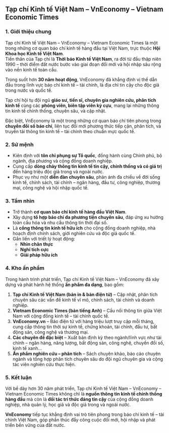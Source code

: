 ## Tạp chí Kinh tế Việt Nam – VnEconomy – Vietnam Economic Times  

### 1. Giới thiệu chung  
Tạp chí Kinh tế Việt Nam – VnEconomy – Vietnam Economic Times là một trong những cơ quan báo chí kinh tế hàng đầu tại Việt Nam, trực thuộc **Hội Khoa học Kinh tế Việt Nam**.  
Tiền thân của Tạp chí là **Thời báo Kinh tế Việt Nam**, ra đời từ đầu thập niên 1990 – thời điểm đất nước bước vào giai đoạn đổi mới và hội nhập sâu rộng vào nền kinh tế toàn cầu.  

Trong suốt hơn **30 năm hoạt động**, VnEconomy đã khẳng định vị thế dẫn đầu trong lĩnh vực báo chí kinh tế – tài chính, là địa chỉ tin cậy cho độc giả trong nước và quốc tế.  

Tạp chí hội tụ đội ngũ **giáo sư, tiến sĩ, chuyên gia nghiên cứu, phân tích kinh tế** cùng các **phóng viên, biên tập viên kỳ cựu**, mang lại những thông tin kinh tế chính thống, chuyên sâu, và cập nhật.  

Đặc biệt, VnEconomy là một trong những cơ quan báo chí tiên phong trong **chuyển đổi số báo chí**, liên tục đổi mới phương thức tiếp cận, phân tích, và truyền tải thông tin kinh tế – tài chính theo chuẩn mực quốc tế.  

### 2. Sứ mệnh  
- Kiên định với **tôn chỉ phụng sự Tổ quốc**, đồng hành cùng Chính phủ, bộ ngành, địa phương và cộng đồng doanh nghiệp.  
- Cung cấp **dòng chảy thông tin kinh tế tin cậy, chính thống và có giá trị** đến hàng triệu độc giả trong và ngoài nước.  
- Phục vụ như một **diễn đàn chuyên sâu**, phản ánh đa chiều về đời sống kinh tế, chính sách, tài chính – ngân hàng, đầu tư, công nghiệp, thương mại, công nghệ và hội nhập quốc tế.  

### 3. Tầm nhìn  
- Trở thành **cơ quan báo chí kinh tế hàng đầu Việt Nam**.  
- Xây dựng **tổ hợp báo chí đa phương tiện chuyên sâu**, đáp ứng xu hướng toàn cầu hóa và nhu cầu thông tin thời đại số.  
- Là **cổng thông tin kinh tế hữu ích** cho cộng đồng doanh nghiệp, nhà hoạch định chính sách, giới nghiên cứu và độc giả quốc tế.  
- Gắn liền với triết lý hoạt động:  
  - **Nhìn chân thực**  
  - **Nghĩ tích cực**  
  - **Giải pháp hữu ích**  

### 4. Kho ấn phẩm  
Trong hành trình phát triển, Tạp chí Kinh tế Việt Nam – VnEconomy đã xây dựng và phát hành hệ thống **ấn phẩm đa dạng**, bao gồm:  

1. **Tạp chí Kinh tế Việt Nam (bản in & bản điện tử)** – Cập nhật, phân tích chuyên sâu các vấn đề kinh tế vĩ mô, chính sách, tài chính và doanh nghiệp.  
2. **Vietnam Economic Times (bản tiếng Anh)** – Cầu nối thông tin giữa Việt Nam với cộng đồng kinh tế – tài chính quốc tế.  
3. **VnEconomy.vn** – Báo điện tử với hàng triệu lượt truy cập mỗi tháng, cung cấp thông tin thời sự kinh tế, chứng khoán, tài chính, đầu tư, bất động sản, công nghệ và thương mại.  
4. **Các chuyên đề đặc biệt** – Xuất bản định kỳ theo ngành/lĩnh vực như tài chính – ngân hàng, năng lượng, bất động sản, công nghệ, chuyển đổi số, kinh tế xanh…  
5. **Ấn phẩm nghiên cứu – phân tích** – Sách chuyên khảo, báo cáo chuyên ngành và tổng hợp phân tích chuyên sâu do đội ngũ chuyên gia và cộng tác viên nghiên cứu thực hiện.  

### 5. Kết luận  
Với bề dày hơn 30 năm phát triển, Tạp chí Kinh tế Việt Nam – VnEconomy – Vietnam Economic Times không chỉ là **nguồn thông tin kinh tế chính thống hàng đầu** mà còn là **đối tác tri thức đáng tin cậy** của cộng đồng doanh nghiệp, nhà quản lý, học giả và độc giả trong và ngoài nước.  

**VnEconomy** tiếp tục khẳng định vai trò tiên phong trong báo chí kinh tế – tài chính Việt Nam, góp phần thúc đẩy công cuộc đổi mới, hội nhập và phát triển bền vững của đất nước.  
